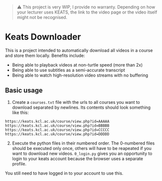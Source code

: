 > :warning: This project is very WIP, I provide no warranty. Depending on how your lecturer uses KEATS, the link to the video page or the video itself might not be recognised.

# Keats Downloader
This is a project intended to automatically download all videos in a course and store them locally. Benefits include:
- Being able to playback videos at non-turtle speed (more than 2x)
- Being able to use subtitles as a semi-accurate transcript
- Being able to watch high-resolution video streams with no buffering

## Basic usage
1. Create a `courses.txt` file with the urls to all courses you want to download separated by newlines. Its contents should look something like this:
```
https://keats.kcl.ac.uk/course/view.php?id=AAAAA
https://keats.kcl.ac.uk/course/view.php?id=BBBBB
https://keats.kcl.ac.uk/course/view.php?id=CCCCC
https://keats.kcl.ac.uk/course/view.php?id=DDDDD
```
2. Execute the python files in their numbered order. The 0-numbered files should be executed only once, others will have to be reapeated if you want to download new videos. `0_login.py` gives you an opportunity to login to your keats account because the browser uses a separate profile.

You still need to have logged in to your account to use this.